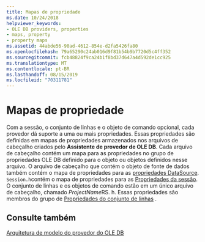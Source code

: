 ```yaml
---
title: Mapas de propriedade
ms.date: 10/24/2018
helpviewer_keywords:
- OLE DB providers, properties
- maps, property
- property maps
ms.assetid: 44abde56-90ad-4612-854e-d2fa5426fa80
ms.openlocfilehash: 79a65290c24ab016d9f81b54b9b7720d5c4ff352
ms.sourcegitcommit: fcb48824f9ca24b1f8bd37d647a4d592de1cc925
ms.translationtype: MT
ms.contentlocale: pt-BR
ms.lasthandoff: 08/15/2019
ms.locfileid: "70311781"
---
```

# <a name="property-maps"></a>Mapas de propriedade

Com a sessão, o conjunto de linhas e o objeto de comando opcional, cada provedor dá suporte a uma ou mais propriedades. Essas propriedades são definidas em mapas de propriedades armazenados nos arquivos de cabeçalho criados pelo **Assistente de provedor de OLE DB**. Cada arquivo de cabeçalho contém um mapa para as propriedades no grupo de propriedades OLE DB definido para o objeto ou objetos definidos nesse arquivo. O arquivo de cabeçalho que contém o objeto de fonte de dados também contém o mapa de propriedades para as [propriedades DataSource](/previous-versions/windows/desktop/ms724188(v=vs.85)). `Session.h`contém o mapa de propriedades para as [Propriedades da sessão](/previous-versions/windows/desktop/ms714221(v=vs.85)). O conjunto de linhas e os objetos de comando estão em um único arquivo de cabeçalho, chamado *ProjectName*RS. h. Essas propriedades são membros do grupo de [Propriedades do conjunto de linhas](/previous-versions/windows/desktop/ms711252(v=vs.85)) .

## <a name="see-also"></a>Consulte também

[Arquitetura de modelo do provedor do OLE DB](../../data/oledb/ole-db-provider-template-architecture.md)<br/>

